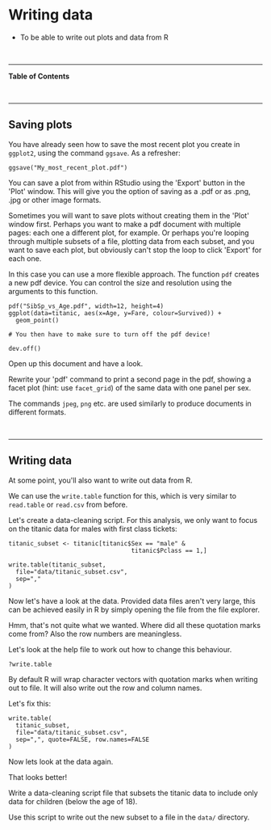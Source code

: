 


# Writing data



<!--sec data-title="Learning Objective" data-id="obj" data-show=true data-collapse=false ces-->

* To be able to write out plots and data from R

<!--endsec-->

<br>

---

**Table of Contents**

<!-- toc -->

<br>

---

## Saving plots

You have already seen how to save the most recent plot you create in `ggplot2`,
using the command `ggsave`. As a refresher:


~~~sourcecode
ggsave("My_most_recent_plot.pdf")
~~~

You can save a plot from within RStudio using the 'Export' button
in the 'Plot' window. This will give you the option of saving as a
.pdf or as .png, .jpg or other image formats.

Sometimes you will want to save plots without creating them in the
'Plot' window first. Perhaps you want to make a pdf document with
multiple pages: each one a different plot, for example. Or perhaps
you're looping through multiple subsets of a file, plotting data from
each subset, and you want to save each plot, but obviously can't stop
the loop to click 'Export' for each one.

In this case you can use a more flexible approach. The function
`pdf` creates a new pdf device. You can control the size and resolution
using the arguments to this function.


~~~sourcecode
pdf("SibSp_vs_Age.pdf", width=12, height=4)
ggplot(data=titanic, aes(x=Age, y=Fare, colour=Survived)) +
  geom_point()

# You then have to make sure to turn off the pdf device!

dev.off()
~~~

Open up this document and have a look.

<!--sec data-title="Challenge 1" data-id="ch1" data-show=true data-collapse=false ces-->

Rewrite your 'pdf' command to print a second page in the pdf, showing a facet plot (hint: use `facet_grid`) of the same data with one panel per sex.

<!--endsec-->

The commands `jpeg`, `png` etc. are used similarly to produce
documents in different formats.

<br>

---

## Writing data

At some point, you'll also want to write out data from R.

We can use the `write.table` function for this, which is
very similar to `read.table` or `read.csv` from before.

Let's create a data-cleaning script. For this analysis, we
only want to focus on the titanic data for males with first class tickets:


~~~sourcecode
titanic_subset <- titanic[titanic$Sex == "male" & 
                                  titanic$Pclass == 1,]

write.table(titanic_subset,
  file="data/titanic_subset.csv",
  sep=","
)
~~~

Now let's have a look at the data. Provided data files aren't very large, this can be achieved easily in R by simply opening the file from the file explorer.

Hmm, that's not quite what we wanted. Where did all these
quotation marks come from? Also the row numbers are
meaningless.

Let's look at the help file to work out how to change this
behaviour.


~~~sourcecode
?write.table
~~~

By default R will wrap character vectors with quotation marks
when writing out to file. It will also write out the row and
column names.

Let's fix this:


~~~sourcecode
write.table(
  titanic_subset,
  file="data/titanic_subset.csv",
  sep=",", quote=FALSE, row.names=FALSE
)
~~~

Now lets look at the data again.

That looks better!

<!--sec data-title="Challenge 2" data-id="ch2" data-show=true data-collapse=false ces-->

Write a data-cleaning script file that subsets the titanic data to include only data for children (below the age of 18).

Use this script to write out the new subset to a file in the `data/` directory.

<!--endsec-->



